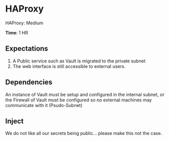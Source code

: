 # HAProxy
HAProxy: Medium

**Time**: 1 HR

## Expectations 
1. A Public service such as Vault is migrated to the private subnet
2. The web interface is still accessible to external users.

## Dependencies
An instance of Vault must be setup and configured in the internal subnet, or the Firewall of Vault must be configured so no external machines may communicate with it (Psudo-Subnet)

## Inject
We do not like all our secrets being public... please make this not the case. 